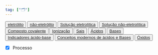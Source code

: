```yaml
---
tag: ["🗂"]
---
```


<button type="button" id="render">[eletrólito](eletr%C3%B3lito)</button> <button type="button" id="render">[não-eletrólito](n%C3%A3o-eletr%C3%B3lito.md)</button> <button type="button" id="render">[Solução eletrolítica](Solu%C3%A7%C3%A3o%20eletrol%C3%ADtica.md)</button> <button type="button" id="render">[Solução não-eletrolítica](Solu%C3%A7%C3%A3o%20n%C3%A3o-eletrol%C3%ADtica.md)</button> <button type="button" id="render">[Composto covalente](Composto%20covalente.md)</button> <button type="button" id="render">[Ionização](Ioniza%C3%A7%C3%A3o.md)</button> <button type="button" id="render">[Sais](Sais.md)</button> <button type="button" id="render">[Ácidos](%C3%81cidos.md)</button> <button type="button" id="render">[Bases](Bases.md)</button> <button type="button" id="render">[Indicadores ácido-base](Indicadores%20%C3%A1cido-base.md)</button> <button type="button" id="render">[Conceitos modernos de ácidos e Bases](Conceitos%20modernos%20de%20%C3%A1cidos%20e%20Bases.md)</button> <button type="button" id="render">[Óxidos](%C3%93xidos.md)</button>



- [x] Processo 
